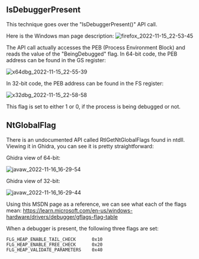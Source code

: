 ## IsDebuggerPresent

This technique goes over the "IsDebuggerPresent()" API call.

Here is the Windows man page description:
![firefox_2022-11-15_22-53-45](https://user-images.githubusercontent.com/21281361/202087912-fcca6d8e-cf9f-4e3a-a67d-c8b9886200e5.png)

The API call actually accesses the PEB (Process Environment Block) and reads the value of the "BeingDebugged" flag.
In 64-bit code, the PEB address can be found in the GS register:

![x64dbg_2022-11-15_22-55-39](https://user-images.githubusercontent.com/21281361/202087881-50b26acf-a48e-4365-a033-0daae1c02cf3.png)

In 32-bit code, the PEB address can be found in the FS register:

![x32dbg_2022-11-15_22-58-58](https://user-images.githubusercontent.com/21281361/202087893-ecd92678-c6f6-43ed-a8aa-83a767e37a0c.png)

This flag is set to either 1 or 0, if the process is being debugged or not.

## NtGlobalFlag

There is an undocumented API called RtlGetNtGlobalFlags found in ntdll. Viewing it in Ghidra, you can see it is pretty straightforward:

Ghidra view of 64-bit:

![javaw_2022-11-16_16-29-54](https://user-images.githubusercontent.com/21281361/202317015-b797610f-299b-4b16-bedb-f40dc1e841bc.png)

Ghidra view of 32-bit:

![javaw_2022-11-16_16-29-44](https://user-images.githubusercontent.com/21281361/202317026-2a01a2a2-f7c2-4627-ada3-6a91ef3262d5.png)


Using this MSDN page as a reference, we can see what each of the flags mean:
https://learn.microsoft.com/en-us/windows-hardware/drivers/debugger/gflags-flag-table

When a debugger is present, the following three flags are set:

```
FLG_HEAP_ENABLE_TAIL_CHECK  	0x10  
FLG_HEAP_ENABLE_FREE_CHECK  	0x20  
FLG_HEAP_VALIDATE_PARAMETERS 	0x40  
```
